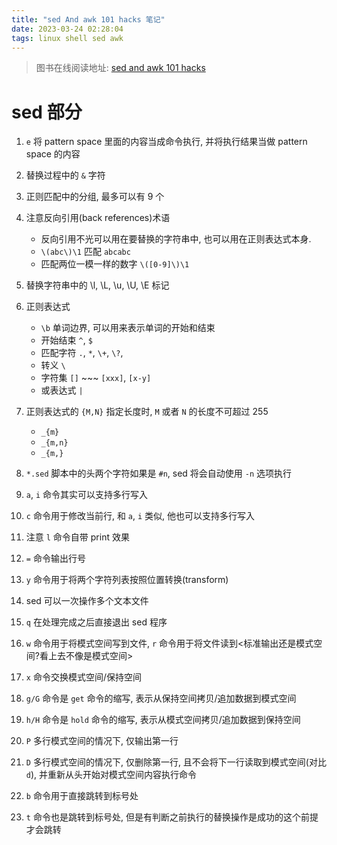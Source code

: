 ```yaml
---
title: "sed And awk 101 hacks 笔记"
date: 2023-03-24 02:28:04
tags: linux shell sed awk
---
```


> 图书在线阅读地址: [sed and awk 101 hacks](https://vds-admin.ru/sed-and-awk-101-hacks)

# sed 部分

1. `e` 将 pattern space 里面的内容当成命令执行, 并将执行结果当做 pattern space 的内容
2. 替换过程中的 `&` 字符
3. 正则匹配中的分组, 最多可以有 9 个
4. 注意反向引用(back references)术语

   - 反向引用不光可以用在要替换的字符串中, 也可以用在正则表达式本身.
   - `\(abc\)\1` 匹配 `abcabc`
   - 匹配两位一模一样的数字 `\([0-9]\)\1`

5. 替换字符串中的 \l, \L, \u, \U, \E 标记
6. 正则表达式

   - `\b` 单词边界, 可以用来表示单词的开始和结束
   - 开始结束 `^`, `$`
   - 匹配字符 `.`, `*`, `\+`, `\?`,
   - 转义 `\`
   - 字符集 `[]` ~~~ `[xxx]`, `[x-y]`
   - 或表达式 `|`

7. 正则表达式的 `{M,N}` 指定长度时, `M` 或者 `N` 的长度不可超过 255

   - `_{m}`
   - `_{m,n}`
   - `_{m,}`

8. `*.sed` 脚本中的头两个字符如果是 `#n`, sed 将会自动使用 `-n` 选项执行
9. `a`, `i` 命令其实可以支持多行写入
10. `c` 命令用于修改当前行, 和 `a`, `i` 类似, 他也可以支持多行写入
11. 注意 `l` 命令自带 print 效果
12. `=` 命令输出行号
13. `y` 命令用于将两个字符列表按照位置转换(transform)
14. sed 可以一次操作多个文本文件
15. `q` 在处理完成之后直接退出 sed 程序
16. `w` 命令用于将模式空间写到文件, `r` 命令用于将文件读到<标准输出还是模式空间?看上去不像是模式空间>
17. `x` 命令交换模式空间/保持空间
18. `g/G` 命令是 `get` 命令的缩写, 表示从保持空间拷贝/追加数据到模式空间
19. `h/H` 命令是 `hold` 命令的缩写, 表示从模式空间拷贝/追加数据到保持空间
20. `P` 多行模式空间的情况下, 仅输出第一行
21. `D` 多行模式空间的情况下, 仅删除第一行, 且不会将下一行读取到模式空间(对比 `d`), 并重新从头开始对模式空间内容执行命令
22. `b` 命令用于直接跳转到标号处
23. `t` 命令也是跳转到标号处, 但是有判断之前执行的替换操作是成功的这个前提才会跳转
